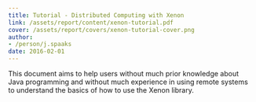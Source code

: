 ```yaml
---
title: Tutorial - Distributed Computing with Xenon
link: /assets/report/content/xenon-tutorial.pdf
cover: /assets/report/covers/xenon-tutorial-cover.png
author:
- /person/j.spaaks
date: 2016-02-01
---
```

This document aims to help users without much prior knowledge about Java programming and without much experience in using remote systems to understand the basics of how to use the Xenon library.
